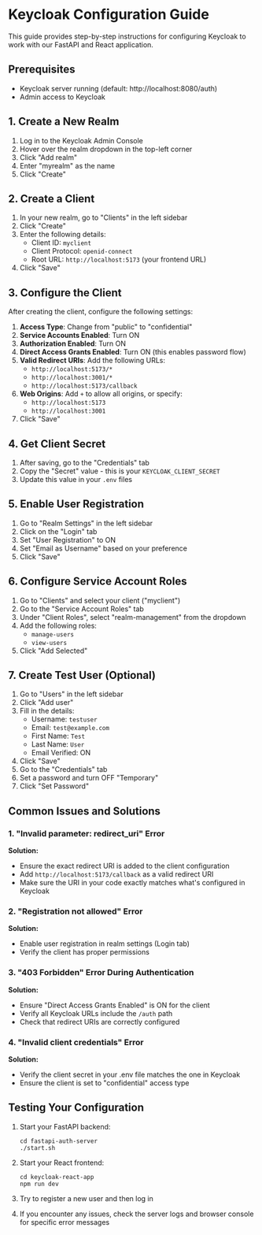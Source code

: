 # Keycloak Configuration Guide

This guide provides step-by-step instructions for configuring Keycloak to work with our FastAPI and React application.

## Prerequisites

- Keycloak server running (default: http://localhost:8080/auth)
- Admin access to Keycloak

## 1. Create a New Realm

1. Log in to the Keycloak Admin Console
2. Hover over the realm dropdown in the top-left corner
3. Click "Add realm"
4. Enter "myrealm" as the name
5. Click "Create"

## 2. Create a Client

1. In your new realm, go to "Clients" in the left sidebar
2. Click "Create"
3. Enter the following details:
   - Client ID: `myclient`
   - Client Protocol: `openid-connect`
   - Root URL: `http://localhost:5173` (your frontend URL)
4. Click "Save"

## 3. Configure the Client

After creating the client, configure the following settings:

1. **Access Type**: Change from "public" to "confidential"
2. **Service Accounts Enabled**: Turn ON
3. **Authorization Enabled**: Turn ON
4. **Direct Access Grants Enabled**: Turn ON (this enables password flow)
5. **Valid Redirect URIs**: Add the following URLs:
   - `http://localhost:5173/*`
   - `http://localhost:3001/*`
   - `http://localhost:5173/callback`
6. **Web Origins**: Add `+` to allow all origins, or specify:
   - `http://localhost:5173`
   - `http://localhost:3001`
7. Click "Save"

## 4. Get Client Secret

1. After saving, go to the "Credentials" tab
2. Copy the "Secret" value - this is your `KEYCLOAK_CLIENT_SECRET`
3. Update this value in your `.env` files

## 5. Enable User Registration

1. Go to "Realm Settings" in the left sidebar
2. Click on the "Login" tab
3. Set "User Registration" to ON
4. Set "Email as Username" based on your preference
5. Click "Save"

## 6. Configure Service Account Roles

1. Go to "Clients" and select your client ("myclient")
2. Go to the "Service Account Roles" tab
3. Under "Client Roles", select "realm-management" from the dropdown
4. Add the following roles:
   - `manage-users`
   - `view-users`
5. Click "Add Selected"

## 7. Create Test User (Optional)

1. Go to "Users" in the left sidebar
2. Click "Add user"
3. Fill in the details:
   - Username: `testuser`
   - Email: `test@example.com`
   - First Name: `Test`
   - Last Name: `User`
   - Email Verified: ON
4. Click "Save"
5. Go to the "Credentials" tab
6. Set a password and turn OFF "Temporary"
7. Click "Set Password"

## Common Issues and Solutions

### 1. "Invalid parameter: redirect_uri" Error

**Solution:**
- Ensure the exact redirect URI is added to the client configuration
- Add `http://localhost:5173/callback` as a valid redirect URI
- Make sure the URI in your code exactly matches what's configured in Keycloak

### 2. "Registration not allowed" Error

**Solution:**
- Enable user registration in realm settings (Login tab)
- Verify the client has proper permissions

### 3. "403 Forbidden" Error During Authentication

**Solution:**
- Ensure "Direct Access Grants Enabled" is ON for the client
- Verify all Keycloak URLs include the `/auth` path
- Check that redirect URIs are correctly configured

### 4. "Invalid client credentials" Error

**Solution:**
- Verify the client secret in your .env file matches the one in Keycloak
- Ensure the client is set to "confidential" access type

## Testing Your Configuration

1. Start your FastAPI backend:
   ```
   cd fastapi-auth-server
   ./start.sh
   ```

2. Start your React frontend:
   ```
   cd keycloak-react-app
   npm run dev
   ```

3. Try to register a new user and then log in
4. If you encounter any issues, check the server logs and browser console for specific error messages
